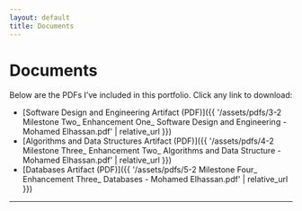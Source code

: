 ```yaml
---
layout: default
title: Documents
---
```


# Documents

Below are the PDFs I’ve included in this portfolio. Click any link to download:

- [Software Design and Engineering Artifact (PDF)]({{ '/assets/pdfs/3-2 Milestone Two_ Enhancement One_ Software Design and Engineering - Mohamed Elhassan.pdf' | relative_url }})
- [Algorithms and Data Structures Artifact (PDF)]({{ '/assets/pdfs/4-2 Milestone Three_ Enhancement Two_ Algorithms and Data Structure - Mohamed Elhassan.pdf' | relative_url }})
- [Databases Artifact (PDF)]({{ '/assets/pdfs/5-2 Milestone Four_ Enhancement Three_ Databases - Mohamed Elhassan.pdf' | relative_url }})

---
